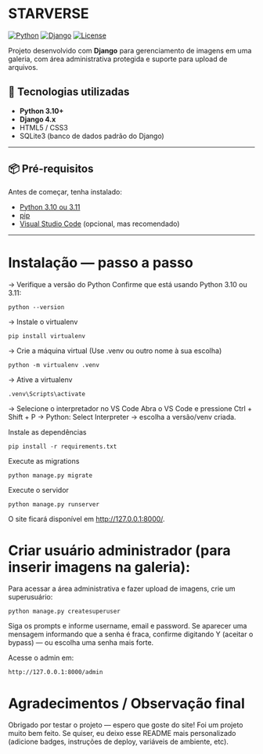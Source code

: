 # STARVERSE

[![Python](https://img.shields.io/badge/Python-3.10%2B-blue)](https://www.python.org/)
[![Django](https://img.shields.io/badge/Django-4.x-green)](https://www.djangoproject.com/)
[![License](https://img.shields.io/badge/license-MIT-lightgrey)](LICENSE)

Projeto desenvolvido com **Django** para gerenciamento de imagens em uma galeria, com área administrativa protegida e suporte para upload de arquivos.

## 🚀 Tecnologias utilizadas
- **Python 3.10+**
- **Django 4.x**
- HTML5 / CSS3
- SQLite3 (banco de dados padrão do Django)

---

## 📦 Pré-requisitos

Antes de começar, tenha instalado:
- [Python 3.10 ou 3.11](https://www.python.org/downloads/)
- [pip](https://pip.pypa.io/en/stable/)
- [Visual Studio Code](https://code.visualstudio.com/) (opcional, mas recomendado)

---

# Instalação — passo a passo

-> Verifique a versão do Python
Confirme que está usando Python 3.10 ou 3.11:

`python --version`

-> Instale o virtualenv

`pip install virtualenv`

-> Crie a máquina virtual
(Use .venv ou outro nome à sua escolha)

`python -m virtualenv .venv`

-> Ative a virtualenv

`.venv\Scripts\activate`

-> Selecione o interpretador no VS Code
Abra o VS Code e pressione Ctrl + Shift + P → Python: Select Interpreter → escolha a versão/venv criada.

Instale as dependências

`pip install -r requirements.txt`

Execute as migrations

`python manage.py migrate`

Execute o servidor

`python manage.py runserver`

O site ficará disponível em http://127.0.0.1:8000/.

# Criar usuário administrador (para inserir imagens na galeria):

Para acessar a área administrativa e fazer upload de imagens, crie um superusuário:

`python manage.py createsuperuser`

Siga os prompts e informe username, email e password.
Se aparecer uma mensagem informando que a senha é fraca, confirme digitando Y (aceitar o bypass) — ou escolha uma senha mais forte.

Acesse o admin em:

`http://127.0.0.1:8000/admin`

# Agradecimentos / Observação final
Obrigado por testar o projeto — espero que goste do site! Foi um projeto muito bem feito.
Se quiser, eu deixo esse README mais personalizado (adicione badges, instruções de deploy, variáveis de ambiente, etc).
